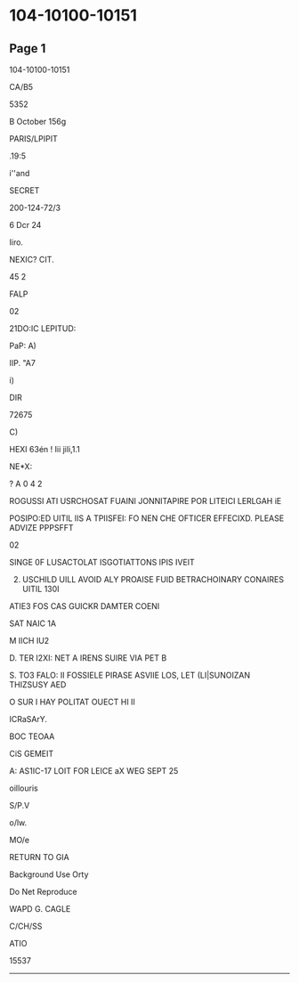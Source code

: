 # 104-10100-10151

## Page 1

104-10100-10151

CA/B5

5352

B October 156g

PARIS/LPIPIT

.19:5

i''and

SECRET

200-124-72/3

6 Dcr 24

Iiro.

NEXIC? CIT.

45 2

FALP

02

21DO:IC LEPITUD:

PaP: A)

IIP. "A7

i)

DIR

72675

C)

HEXI 63én ! Iii jili,1.1

NE*X:

? A 0 4 2

ROGUSSI ATI USRCHOSAT FUAINI JONNITAPIRE POR LITEICI LERLGAH iE

POSIPO:ED UITIL IIS A TPIISFEI: FO NEN CHE OFTICER EFFECIXD. PLEASE ADVIZE PPPSFFT

02

SINGE 0F LUSACTOLAT ISGOTIATTONS IPIS IVEIT

2. USCHILD UILL AVOID ALY PROAISE FUID BETRACHOINARY CONAIRES UITIL 130I

ATIE3 FOS CAS GUICKR DAMTER COENI

SAT NAIC 1A

M IICH IU2

D. TER I2XI: NET A IRENS SUIRE VIA PET B

S. TO3 FALO: II FOSSIELE PIRASE ASVIIE LOS, LET (LI|SUNOIZAN THIZSUSY AED

O SUR I HAY POLITAT OUECT HI II

ICRaSArY.

BOC TEOAA

CiS GEMEIT

A: AS1IC-17 LOIT FOR LEICE aX WEG SEPT 25

oillouris

S/P.V

o/lw.

MO/e

RETURN TO GIA

Background Use Orty

Do Net Reproduce

WAPD G. CAGLE

C/CH/SS

ATIO

15537

---


